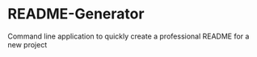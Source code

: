 # README-Generator
Command line application to quickly create a professional README for a new project

